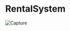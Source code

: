 # RentalSystem

![Capture](https://user-images.githubusercontent.com/53979189/89041245-ae22e680-d362-11ea-8780-e225c4a31e42.PNG)
